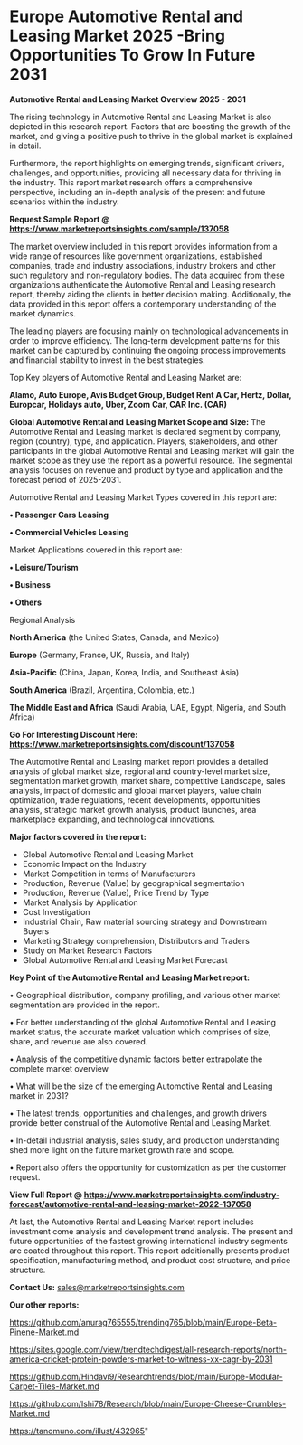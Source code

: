  # Europe Automotive Rental and Leasing Market 2025 -Bring Opportunities To Grow In Future 2031

<Strong> Automotive Rental and Leasing Market Overview 2025 - 2031</strong>

The rising technology in Automotive Rental and Leasing Market is also depicted in this research report. Factors that are boosting the growth of the market, and giving a positive push to thrive in the global market is explained in detail.

Furthermore, the report highlights on emerging trends, significant drivers, challenges, and opportunities, providing all necessary data for thriving in the industry. This report market research offers a comprehensive perspective, including an in-depth analysis of the present and future scenarios within the industry.

<strong>Request Sample Report @ <a href=https://www.marketreportsinsights.com/sample/137058>https://www.marketreportsinsights.com/sample/137058</a></strong>

The market overview included in this report provides information from a wide range of resources like government organizations, established companies, trade and industry associations, industry brokers and other such regulatory and non-regulatory bodies. The data acquired from these organizations authenticate the Automotive Rental and Leasing research report, thereby aiding the clients in better decision making. Additionally, the data provided in this report offers a contemporary understanding of the market dynamics.

The leading players are focusing mainly on technological advancements in order to improve efficiency. The long-term development patterns for this market can be captured by continuing the ongoing process improvements and financial stability to invest in the best strategies.

Top Key players of Automotive Rental and Leasing Market are:

<strong>Alamo, Auto Europe, Avis Budget Group, Budget Rent A Car, Hertz, Dollar, Europcar, Holidays auto, Uber, Zoom Car, CAR Inc. (CAR)</strong>

<strong><b>Global Automotive Rental and Leasing Market Scope and Size:</b></strong>
The Automotive Rental and Leasing market is declared segment by company, region (country), type, and application. Players, stakeholders, and other participants in the global Automotive Rental and Leasing market will gain the market scope as they use the report as a powerful resource. The segmental analysis focuses on revenue and product by type and application and the forecast period of 2025-2031.

Automotive Rental and Leasing Market Types covered in this report are:

<strong>• Passenger Cars Leasing

• Commercial Vehicles Leasing</strong>

Market Applications covered in this report are:

<strong>• Leisure/Tourism

• Business

• Others</strong> 

Regional Analysis

<strong>North America</strong> (the United States, Canada, and Mexico)

<strong>Europe</strong> (Germany, France, UK, Russia, and Italy)

<strong>Asia-Pacific</strong> (China, Japan, Korea, India, and Southeast Asia)

<strong>South America</strong> (Brazil, Argentina, Colombia, etc.)

<strong>The Middle East and Africa</strong> (Saudi Arabia, UAE, Egypt, Nigeria, and South Africa)

<strong>Go For Interesting Discount Here: <a href=https://www.marketreportsinsights.com/discount/137058>https://www.marketreportsinsights.com/discount/137058</a></strong>

The Automotive Rental and Leasing market report provides a detailed analysis of global market size, regional and country-level market size, segmentation market growth, market share, competitive Landscape, sales analysis, impact of domestic and global market players, value chain optimization, trade regulations, recent developments, opportunities analysis, strategic market growth analysis, product launches, area marketplace expanding, and technological innovations.

<strong><b>Major factors covered in the report:</b></strong>
<ul>
  <li>Global Automotive Rental and Leasing Market </li>
  <li>Economic Impact on the Industry</li>
  <li>Market Competition in terms of Manufacturers</li>
  <li>Production, Revenue (Value) by geographical segmentation</li>
  <li>Production, Revenue (Value), Price Trend by Type</li>
  <li>Market Analysis by Application</li>
  <li>Cost Investigation</li>
  <li>Industrial Chain, Raw material sourcing strategy and Downstream Buyers</li>
  <li>Marketing Strategy comprehension, Distributors and Traders</li>
  <li>Study on Market Research Factors</li>
  <li>Global Automotive Rental and Leasing Market Forecast</li>
</ul>

<strong><b>Key Point of the Automotive Rental and Leasing Market report:</b></strong>

• Geographical distribution, company profiling, and various other market segmentation are provided in the report.

• For better understanding of the global Automotive Rental and Leasing market status, the accurate market valuation which comprises of size, share, and revenue are also covered.

• Analysis of the competitive dynamic factors better extrapolate the complete market overview

• What will be the size of the emerging Automotive Rental and Leasing market in 2031?

• The latest trends, opportunities and challenges, and growth drivers provide better construal of the Automotive Rental and Leasing Market.

• In-detail industrial analysis, sales study, and production understanding shed more light on the future market growth rate and scope.

• Report also offers the opportunity for customization as per the customer request.

<strong><b>View Full Report @ <a href=https://www.marketreportsinsights.com/industry-forecast/automotive-rental-and-leasing-market-2022-137058>https://www.marketreportsinsights.com/industry-forecast/automotive-rental-and-leasing-market-2022-137058</a></b></strong>


At last, the Automotive Rental and Leasing Market report includes investment come analysis and development trend analysis. The present and future opportunities of the fastest growing international industry segments are coated throughout this report. This report additionally presents product specification, manufacturing method, and product cost structure, and price structure.

<strong>Contact Us:</strong>
sales@marketreportsinsights.com

<strong>Our other reports:</strong>

<a href=https://github.com/anurag765555/trending765/blob/main/Europe-Beta-Pinene-Market.md>https://github.com/anurag765555/trending765/blob/main/Europe-Beta-Pinene-Market.md</a>

<a href=https://sites.google.com/view/trendtechdigest/all-research-reports/north-america-cricket-protein-powders-market-to-witness-xx-cagr-by-2031>https://sites.google.com/view/trendtechdigest/all-research-reports/north-america-cricket-protein-powders-market-to-witness-xx-cagr-by-2031</a>

<a href=https://github.com/Hindavi9/Researchtrends/blob/main/Europe-Modular-Carpet-Tiles-Market.md>https://github.com/Hindavi9/Researchtrends/blob/main/Europe-Modular-Carpet-Tiles-Market.md</a>

<a href=https://github.com/Ishi78/Research/blob/main/Europe-Cheese-Crumbles-Market.md>https://github.com/Ishi78/Research/blob/main/Europe-Cheese-Crumbles-Market.md</a>

<a href=https://tanomuno.com/illust/432965>https://tanomuno.com/illust/432965</a>"
